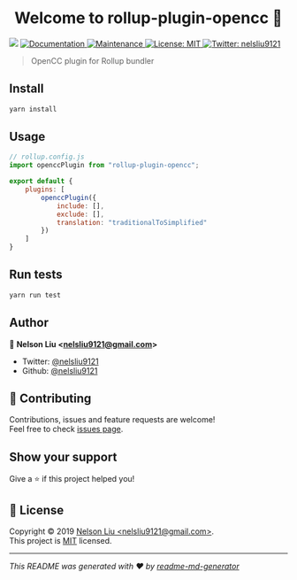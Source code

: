 <h1 align="center">Welcome to rollup-plugin-opencc 👋</h1>
<p>
  <img src="https://img.shields.io/badge/version-0.1.0-blue.svg?cacheSeconds=2592000" />
  <a href="https://github.com/nelsliu9121/rollup-plugin-opencc#readme">
    <img alt="Documentation" src="https://img.shields.io/badge/documentation-yes-brightgreen.svg" target="_blank" />
  </a>
  <a href="https://github.com/nelsliu9121/rollup-plugin-opencc/graphs/commit-activity">
    <img alt="Maintenance" src="https://img.shields.io/badge/Maintained%3F-yes-green.svg" target="_blank" />
  </a>
  <a href="https://github.com/nelsliu9121/rollup-plugin-opencc/blob/master/LICENSE">
    <img alt="License: MIT" src="https://img.shields.io/badge/License-MIT-yellow.svg" target="_blank" />
  </a>
  <a href="https://twitter.com/nelsliu9121">
    <img alt="Twitter: nelsliu9121" src="https://img.shields.io/twitter/follow/nelsliu9121.svg?style=social" target="_blank" />
  </a>
</p>

> OpenCC plugin for Rollup bundler

## Install

```sh
yarn install
```

## Usage

```js
// rollup.config.js
import openccPlugin from "rollup-plugin-opencc";

export default {
    plugins: [
        openccPlugin({
            include: [],
            exclude: [],
            translation: "traditionalToSimplified"
        })
    ]
}
```

## Run tests

```sh
yarn run test
```

## Author

👤 **Nelson Liu &lt;nelsliu9121@gmail.com&gt;**

* Twitter: [@nelsliu9121](https://twitter.com/nelsliu9121)
* Github: [@nelsliu9121](https://github.com/nelsliu9121)

## 🤝 Contributing

Contributions, issues and feature requests are welcome!<br />Feel free to check [issues page](https://github.com/nelsliu9121/rollup-plugin-opencc/issues).

## Show your support

Give a ⭐️ if this project helped you!

## 📝 License

Copyright © 2019 [Nelson Liu &lt;nelsliu9121@gmail.com&gt;](https://github.com/nelsliu9121).<br />
This project is [MIT](https://github.com/nelsliu9121/rollup-plugin-opencc/blob/master/LICENSE) licensed.

***
_This README was generated with ❤️ by [readme-md-generator](https://github.com/kefranabg/readme-md-generator)_
